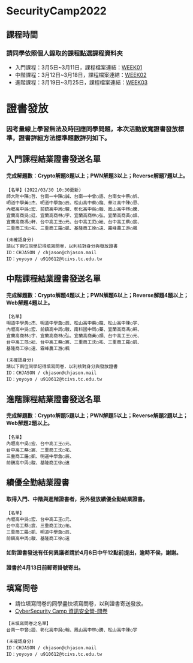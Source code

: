 # SecurityCamp2022
## 課程時間
### 請同學依照個人錄取的課程點選課程資料夾
- 入門課程：3月5日~3月11日，課程檔案連結：[WEEK01](https://github.com/MyFirstSecurity2020/SecurityCamp2022/tree/main/WEEK01)
- 中階課程：3月12日~3月18日，課程檔案連結：[WEEK02](https://github.com/MyFirstSecurity2020/SecurityCamp2022/tree/main/week02)
- 進階課程：3月19日~3月25日，課程檔案連結：[WEEK03](https://github.com/MyFirstSecurity2020/SecurityCamp2022/tree/main/WEEK03)



# 證書發放
### 因考量線上學習無法及時回應同學問題，本次活動放寬證書發放標準，證書詳細方法標準題數詳列如下。

## 入門課程結業證書發送名單
#### 完成解題數：Crypto解題8題以上；PWN解題3以上；Reverse解題7題以上。
```
【名單】(2022/03/30 10:30更新)
師大附中陳○哲、台南一中陳○誠、台南一中曾○語、台南女中蔡○妡、
明道中學黃○杰、明道中學詹○辰、松山高中蔡○龍、華江高中陳○恩、
內壢高中吳○宏、前鎮高中周○駿、彰化高中吳○翰、鳳山高中林○騰、
宜蘭高商吳○廷、宜蘭高商林○宇、宜蘭高商林○弘、宜蘭高商黃○頡、
宜蘭高商馮○軒、台中高工王○元、台中高工范○紜、台中高工蔡○宸、
三重商工沈○祐、三重商工羅○凱、基隆商工徐○遠、霧峰農工游○楓

(未確認身分)
請以下兩位同學記得填寫問卷，以利核對身分與發放證書
ID：CHJASON / chjason@chjason.mail
ID：yoyoyo / u910612@tcivs.tc.edu.tw

```

## 中階課程結業證書發送名單
#### 完成解題數：Crypto解題4題以上；PWN解題6以上；Reverse解題4題以上；Web解題4題以上。
```
【名單】
明道中學黃○杰、明道中學詹○辰、松山高中蔡○龍、松山高中陳○宇、
內壢高中吳○宏、前鎮高中周○駿、南科國中周○蓁、宜蘭高商馮○軒、
宜蘭高商林○宇、宜蘭高商林○弘、宜蘭高商黃○頡、台中高工王○元、
台中高工范○紜、台中高工蔡○宸、三重商工沈○祐、三重商工羅○凱、
基隆商工徐○遠、霧峰農工游○楓

(未確認身分)
請以下兩位同學記得填寫問卷，以利核對身分與發放證書
ID：CHJASON / chjason@chjason.mail
ID：yoyoyo / u910612@tcivs.tc.edu.tw

```

## 進階課程結業證書發送名單
#### 完成解題數：Crypto解題5題以上；PWN解題5以上；Reverse解題2題以上；Web解題2題以上。
```
【名單】
內壢高中吳○宏、台中高工王○元、
台中高工蔡○宸、三重商工沈○祐、
三重商工羅○凱、明道中學詹○辰、
前鎮高中周○駿、基隆商工徐○遠

```
## 績優全勤結業證書
#### 取得入門、中階與進階證書者，另外發放績優全勤結業證書。
```
【名單】
內壢高中吳○宏、台中高工王○元、
台中高工蔡○宸、三重商工沈○祐、
三重商工羅○凱、明道中學詹○辰、
前鎮高中周○駿、基隆商工徐○遠
```

#### 如對證書發送有任何異議者請於4月6日中午12點前提出，逾時不侯，謝謝。
#### 證書於4月13日前郵寄掛號寄出。


## 填寫問卷
- 請位填寫問卷的同學盡快填寫問卷，以利證書寄送發放。
- [CyberSecurity Camp 資訊安全營-問卷](https://docs.google.com/forms/d/e/1FAIpQLSeS8EZTU7OgkoVwM_T2rLidaTCNUF0RsKJzKXgiQFfcoft6nA/viewform)
```
【未填寫問卷之名單】
台南一中曾○語、彰化高中吳○翰、鳳山高中林○騰、松山高中陳○宇

(未確認身分)
ID：CHJASON / chjason@chjason.mail
ID：yoyoyo / u910612@tcivs.tc.edu.tw

```
